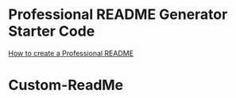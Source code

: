 # Professional README Generator Starter Code

[How to create a Professional README](./readme-guide.md)
# Custom-ReadMe
